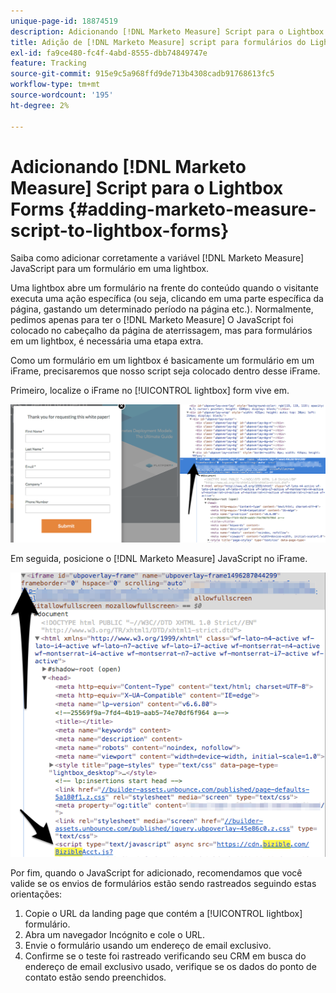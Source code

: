 ```yaml
---
unique-page-id: 18874519
description: Adicionando [!DNL Marketo Measure] Script para o Lightbox Forms - [!DNL Marketo Measure]
title: Adição de [!DNL Marketo Measure] script para formulários do Lightbox
exl-id: fa9ce480-fc4f-4abd-8555-dbb74849747e
feature: Tracking
source-git-commit: 915e9c5a968ffd9de713b4308cadb91768613fc5
workflow-type: tm+mt
source-wordcount: '195'
ht-degree: 2%

---
```


# Adicionando [!DNL Marketo Measure] Script para o Lightbox Forms {#adding-marketo-measure-script-to-lightbox-forms}

Saiba como adicionar corretamente a variável [!DNL Marketo Measure] JavaScript para um formulário em uma lightbox.

Uma lightbox abre um formulário na frente do conteúdo quando o visitante executa uma ação específica (ou seja, clicando em uma parte específica da página, gastando um determinado período na página etc.). Normalmente, pedimos apenas para ter o [!DNL Marketo Measure] O JavaScript foi colocado no cabeçalho da página de aterrissagem, mas para formulários em um lightbox, é necessária uma etapa extra.

Como um formulário em um lightbox é basicamente um formulário em um iFrame, precisaremos que nosso script seja colocado dentro desse iFrame.

Primeiro, localize o iFrame no [!UICONTROL lightbox] form vive em.

![](assets/1.png)

Em seguida, posicione o [!DNL Marketo Measure] JavaScript no iFrame.

![](assets/2.png)

Por fim, quando o JavaScript for adicionado, recomendamos que você valide se os envios de formulários estão sendo rastreados seguindo estas orientações:

1. Copie o URL da landing page que contém a [!UICONTROL lightbox] formulário.
1. Abra um navegador Incógnito e cole o URL.
1. Envie o formulário usando um endereço de email exclusivo.
1. Confirme se o teste foi rastreado verificando seu CRM em busca do endereço de email exclusivo usado, verifique se os dados do ponto de contato estão sendo preenchidos.
